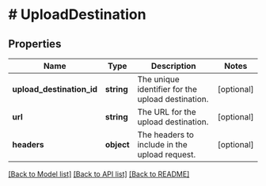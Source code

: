 # # UploadDestination

## Properties

Name | Type | Description | Notes
------------ | ------------- | ------------- | -------------
**upload_destination_id** | **string** | The unique identifier for the upload destination. | [optional]
**url** | **string** | The URL for the upload destination. | [optional]
**headers** | **object** | The headers to include in the upload request. | [optional]

[[Back to Model list]](../../README.md#models) [[Back to API list]](../../README.md#endpoints) [[Back to README]](../../README.md)
